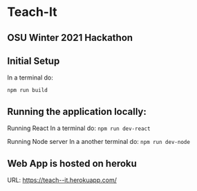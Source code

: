 # Teach-It

## OSU Winter 2021 Hackathon

## Initial Setup

In a terminal do:

`npm run build`

## Running the application locally:

Running React
In a terminal do:
`npm run dev-react`

Running Node server
In a another terminal do:
`npm run dev-node`
## Web App is hosted on heroku
URL: https://teach--it.herokuapp.com/
